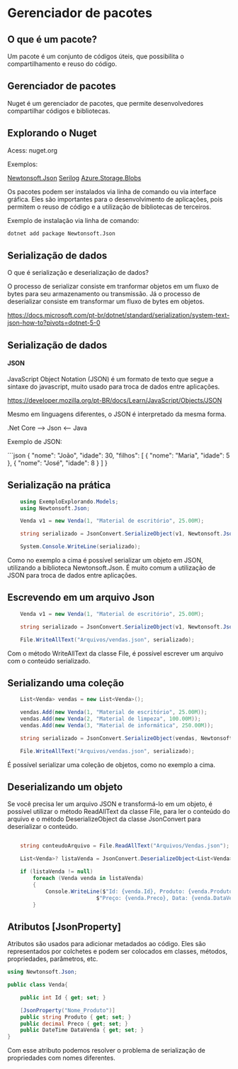 # Gerenciador de pacotes

## O que é um pacote?

Um pacote é um conjunto de códigos úteis, que possibilita o compartilhamento e reuso do código.

## Gerenciador de pacotes

Nuget é um gerenciador de pacotes, que permite desenvolvedores compartilhar códigos e bibliotecas.

## Explorando o Nuget

Acess: nuget.org

Exemplos: 

[Newtonsoft.Json](https://www.nuget.org/packages/Newtonsoft.Json/)
[Serilog](https://www.nuget.org/packages/Serilog/)
[Azure.Storage.Blobs](https://www.nuget.org/packages/Azure.Storage.Blobs/)

Os pacotes podem ser instalados via linha de comando ou via interface gráfica. Eles são importantes para o desenvolvimento de aplicações, pois permitem o reuso de código e a utilização de bibliotecas de terceiros.

Exemplo de instalação via linha de comando:

```bash
dotnet add package Newtonsoft.Json
```


## Serialização de dados

O que é serialização e deserialização de dados?

O processo de serializar consiste em tranformar objetos em um fluxo de bytes para seu armazenamento ou transmissão. Já o processo de deserializar consiste em transformar um fluxo de bytes em objetos.

https://docs.microsoft.com/pt-br/dotnet/standard/serialization/system-text-json-how-to?pivots=dotnet-5-0

## Serialização de dados
#### JSON

JavaScript Object Notation (JSON) é um formato de texto que segue a sintaxe do javascript, muito usado para troca de dados entre aplicações.

https://developer.mozilla.org/pt-BR/docs/Learn/JavaScript/Objects/JSON

Mesmo em linguagens diferentes, o JSON é interpretado da mesma forma.

.Net Core --> Json <-- Java

Exemplo de JSON:

´´´json
{
    "nome": "João",
    "idade": 30,
    "filhos": [
        {
            "nome": "Maria",
            "idade": 5
        },
        {
            "nome": "José",
            "idade": 8
        }
    ]
}


## Serialização na prática

```csharp
    using ExemploExplorando.Models;
    using Newtonsoft.Json;

    Venda v1 = new Venda(1, "Material de escritório", 25.00M);

    string serializado = JsonConvert.SerializeObject(v1, Newtonsoft.Json.Formatting.Indented);

    System.Console.WriteLine(serializado);
```

Como no exemplo a cima é possível serializar um objeto em JSON, utilizando a biblioteca Newtonsoft.Json. É muito comum a utilização de JSON para troca de dados entre aplicações.

## Escrevendo em um arquivo Json

````csharp
    Venda v1 = new Venda(1, "Material de escritório", 25.00M);

    string serializado = JsonConvert.SerializeObject(v1, Newtonsoft.Json.Formatting.Indented);

    File.WriteAllText("Arquivos/vendas.json", serializado);
````

Com o método WriteAllText da classe File, é possível escrever um arquivo com o conteúdo serializado.

## Serializando uma coleção

````csharp
    List<Venda> vendas = new List<Venda>();

    vendas.Add(new Venda(1, "Material de escritório", 25.00M));
    vendas.Add(new Venda(2, "Material de limpeza", 100.00M));
    vendas.Add(new Venda(3, "Material de informática", 250.00M));

    string serializado = JsonConvert.SerializeObject(vendas, Newtonsoft.Json.Formatting.Indented);

    File.WriteAllText("Arquivos/vendas.json", serializado);
````
É possível serializar uma coleção de objetos, como no exemplo a cima.

## Deserializando um objeto

Se você precisa ler um arquivo JSON e transformá-lo em um objeto, é possível utilizar o método ReadAllText da classe File, para ler o conteúdo do arquivo e o método DeserializeObject da classe JsonConvert para deserializar o conteúdo.

````csharp

    string conteudoArquivo = File.ReadAllText("Arquivos/Vendas.json");

    List<Venda>? listaVenda = JsonConvert.DeserializeObject<List<Venda>>(conteudoArquivo);

    if (listaVenda != null)
        foreach (Venda venda in listaVenda)
        {
            Console.WriteLine($"Id: {venda.Id}, Produto: {venda.Produto}" +
                            $"Preço: {venda.Preco}, Data: {venda.DataVenda.ToString("dd/MM/yyyy HH:mm")}");
        }
````

## Atributos [JsonProperty]

Atributos são usados para adicionar metadados ao código. Eles são representados por colchetes e podem ser colocados em classes, métodos, propriedades, parâmetros, etc.

````csharp
using Newtonsoft.Json;

public class Venda{

    public int Id { get; set; }

    [JsonProperty("Nome_Produto")]
    public string Produto { get; set; }
    public decimal Preco { get; set; }
    public DateTime DataVenda { get; set; }
}
````

Com esse atributo podemos resolver o problema de serialização de propriedades com nomes diferentes.